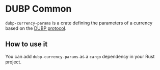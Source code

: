 # DUBP Common

`dubp-currency-params` is a crate defining the parameters of a currency based on the [DUBP protocol](dubp-latest-rfc).

[dubp-latest-rfc]: https://git.duniter.org/nodes/common/doc/blob/master/rfc/0009_Duniter_Blockchain_Protocol_V11.md

## How to use it

You can add `dubp-currency-params` as a `cargo` dependency in your Rust project.
